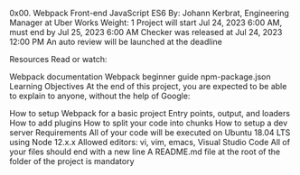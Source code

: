 0x00. Webpack
Front-end
JavaScript
ES6
 By: Johann Kerbrat, Engineering Manager at Uber Works
 Weight: 1
 Project will start Jul 24, 2023 6:00 AM, must end by Jul 25, 2023 6:00 AM
 Checker was released at Jul 24, 2023 12:00 PM
 An auto review will be launched at the deadline


Resources
Read or watch:

Webpack documentation
Webpack beginner guide
npm-package.json
Learning Objectives
At the end of this project, you are expected to be able to explain to anyone, without the help of Google:

How to setup Webpack for a basic project
Entry points, output, and loaders
How to add plugins
How to split your code into chunks
How to setup a dev server
Requirements
All of your code will be executed on Ubuntu 18.04 LTS using Node 12.x.x
Allowed editors: vi, vim, emacs, Visual Studio Code
All of your files should end with a new line
A README.md file at the root of the folder of the project is mandatory